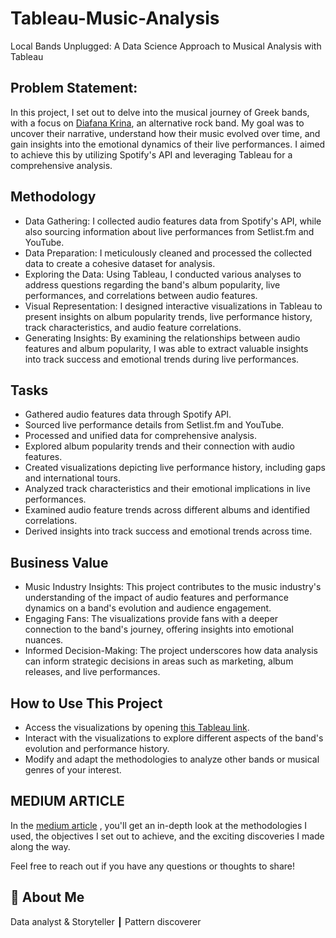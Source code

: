 # Tableau-Music-Analysis
Local Bands Unplugged: A Data Science Approach to Musical Analysis with Tableau


## Problem Statement:
In this project, I set out to delve into the musical journey of Greek bands, with a focus on [Diafana Krina](https://en.wikipedia.org/wiki/Diafana_Krina), an alternative rock band. My goal was to uncover their narrative, understand how their music evolved over time, and gain insights into the emotional dynamics of their live performances. I aimed to achieve this by utilizing Spotify's API and leveraging Tableau for a comprehensive analysis.


## Methodology

* Data Gathering: I collected audio features data from Spotify's API, while also sourcing information about live performances from Setlist.fm and YouTube.
* Data Preparation: I meticulously cleaned and processed the collected data to create a cohesive dataset for analysis.
* Exploring the Data: Using Tableau, I conducted various analyses to address questions regarding the band's album popularity, live performances, and correlations between audio features.
* Visual Representation: I designed interactive visualizations in Tableau to present insights on album popularity trends, live performance history, track characteristics, and audio feature correlations.
* Generating Insights: By examining the relationships between audio features and album popularity, I was able to extract valuable insights into track success and emotional trends during live performances.


## Tasks

* Gathered audio features data through Spotify API.
* Sourced live performance details from Setlist.fm and YouTube.
* Processed and unified data for comprehensive analysis.
* Explored album popularity trends and their connection with audio features.
* Created visualizations depicting live performance history, including gaps and international tours.
* Analyzed track characteristics and their emotional implications in live performances.
* Examined audio feature trends across different albums and identified correlations.
* Derived insights into track success and emotional trends across time.

## Business Value

* Music Industry Insights: This project contributes to the music industry's understanding of the impact of audio features and performance dynamics on a band's evolution and audience engagement.
* Engaging Fans: The visualizations provide fans with a deeper connection to the band's journey, offering insights into emotional nuances.
* Informed Decision-Making: The project underscores how data analysis can inform strategic decisions in areas such as marketing, album releases, and live performances.

## How to Use This Project

* Access the  visualizations by opening [this Tableau link](https://public.tableau.com/app/profile/dimmakris./viz/DiafanaKrinabandanalysis/final6).
* Interact with the visualizations to explore different aspects of the band's evolution and performance history.
* Modify and adapt the methodologies to analyze other bands or musical genres of your interest.

## MEDIUM ARTICLE

In the [medium article](https://medium.com/@dimmakriss/analyzing-local-bands-series-4c2f26bb5678)
, you'll get an in-depth look at the methodologies I used, the objectives I set out to achieve, and the exciting discoveries I made along the way. 

Feel free to reach out if you have any questions or thoughts to share! 




## 🚀 About Me
Data analyst & Storyteller ┃ Pattern discoverer 

